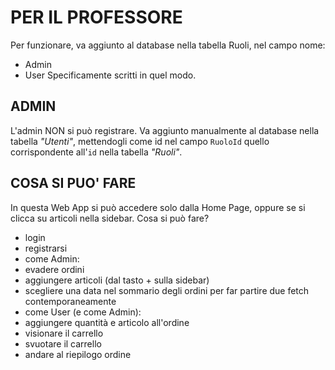 # PER IL PROFESSORE
Per funzionare, va aggiunto al database nella tabella Ruoli, nel campo nome:
- Admin
- User
Specificamente scritti in quel modo.

## ADMIN
L'admin NON si può registrare. Va aggiunto manualmente al database nella tabella *"Utenti"*, mettendogli come id nel campo `RuoloId` quello corrispondente all'`id` nella tabella *"Ruoli"*.

## COSA SI PUO' FARE
In questa Web App si può accedere solo dalla Home Page, oppure se si clicca su articoli nella sidebar.
Cosa si può fare?
- login
- registrarsi
- come Admin:
 - evadere ordini
 - aggiungere articoli (dal tasto + sulla sidebar)
 - scegliere una data nel sommario degli ordini per far partire due fetch contemporaneamente
- come User (e come Admin):
 - aggiungere quantità e articolo all'ordine
 - visionare il carrello
 - svuotare il carrello
 - andare al riepilogo ordine
   
